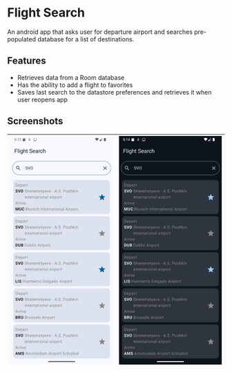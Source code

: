 # Flight Search

An android app that asks user for departure airport and searches pre-populated database for a list of destinations.

## Features
* Retrieves data from a Room database
* Has the ability to add a flight to favorites
* Saves last search to the datastore preferences and retrieves it when user reopens app

## Screenshots

| <img src="assets/screenshot_light.png"> | <img src="assets/screenshot_dark.png"> |
|-----------------------------------------|----------------------------------------|
